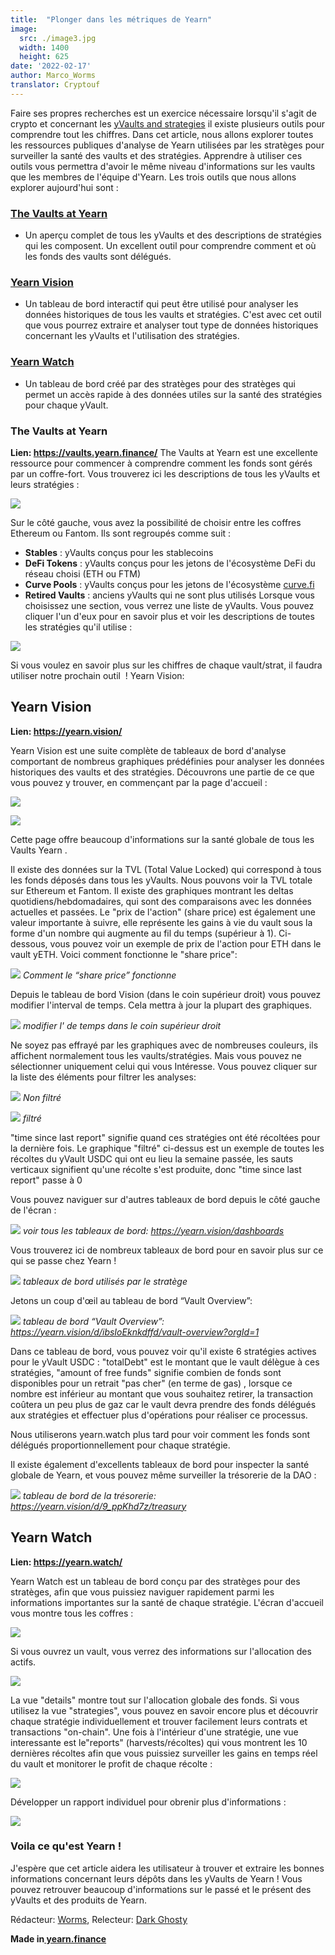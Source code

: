 ```yaml
---
title:  "Plonger dans les métriques de Yearn"
image:
  src: ./image3.jpg
  width: 1400
  height: 625
date: '2022-02-17'
author: Marco_Worms
translator: Cryptouf
---
```



Faire ses propres recherches est un exercice nécessaire lorsqu'il s'agit de crypto et concernant les [yVaults and strategies](https://medium.com/iearn/yearn-finance-explained-what-are-vaults-and-strategies-96970560432) il existe plusieurs outils pour comprendre tout les chiffres. Dans cet article, nous allons explorer toutes les ressources publiques d'analyse de Yearn utilisées par les stratèges pour surveiller la santé des vaults et des stratégies. Apprendre à utiliser ces outils vous permettra d'avoir le même niveau d'informations sur les vaults que les membres de l'équipe d'Yearn. Les trois outils que nous allons explorer aujourd'hui sont :
### [The Vaults at Yearn](https://vaults.yearn.finance/)
* Un aperçu complet de tous les yVaults et des descriptions de stratégies qui les composent. Un excellent outil pour comprendre comment et où les fonds des vaults sont délégués.
### [Yearn Vision](https://yearn.vision/)
* Un tableau de bord interactif qui peut être utilisé pour analyser les données historiques de tous les vaults et stratégies. C'est avec cet outil que vous pourrez extraire et analyser tout type de données historiques concernant les yVaults et l'utilisation des stratégies.
### [Yearn Watch](https://yearn.watch/)
* Un tableau de bord créé par des stratèges pour des stratèges qui permet un accès rapide à des données utiles sur la santé des stratégies pour chaque yVault.
### The Vaults at Yearn
**Lien: https://vaults.yearn.finance/**
The Vaults at Yearn est une excellente ressource pour commencer à comprendre comment les fonds sont gérés par un coffre-fort. Vous trouverez ici les descriptions de tous les yVaults et leurs stratégies :

![](./image1.jpg?w=1211&h=733)

Sur le côté gauche, vous avez la possibilité de choisir entre les coffres Ethereum ou Fantom. Ils sont regroupés comme suit :
* **Stables** : yVaults conçus pour les stablecoins
* **DeFi Tokens** : yVaults conçus pour les jetons de l'écosystème DeFi du réseau choisi (ETH ou FTM)
* **Curve Pools** : yVaults conçus pour les jetons de l'écosystème [curve.fi](https://curve.fi/)
* **Retired Vaults** : anciens yVaults qui ne sont plus utilisés
Lorsque vous choisissez une section, vous verrez une liste de yVaults. Vous pouvez cliquer l'un d'eux pour en savoir plus et voir les descriptions de toutes les stratégies qu'il utilise : 


![](./image2.jpg?w=897&h=856)

Si vous voulez en savoir plus sur les chiffres de chaque vault/strat, il faudra utiliser notre prochain outil  ! Yearn Vision:

## **Yearn Vision**
**Lien: https://yearn.vision/**

Yearn Vision est une suite complète de tableaux de bord d'analyse comportant de nombreus graphiques prédéfinies pour analyser les données historiques des vaults et des stratégies. Découvrons une partie de ce que vous pouvez y trouver, en commençant par la page d'accueil : 

![](./image3.jpg?w=1400&h=625)

![](./image4.jpg?w=1400&h=445)

Cette page offre beaucoup d'informations sur la santé globale de tous les Vaults Yearn .

Il existe des données sur la TVL (Total Value Locked) qui correspond à tous les fonds déposés dans tous les yVaults. Nous pouvons voir la TVL totale sur Ethereum et Fantom. Il existe des graphiques montrant les deltas quotidiens/hebdomadaires, qui sont des comparaisons avec les données actuelles et passées. Le "prix de l'action" (share price) est également une valeur importante à suivre, elle représente les gains à vie du vault sous la forme d'un nombre qui augmente au fil du temps (supérieur à 1). Ci-dessous, vous pouvez voir un exemple de prix de l'action pour ETH dans le vault yETH. Voici comment fonctionne le "share price":

![](./image5.jpg?w=1400&h=849)
*Comment le “share price” fonctionne*


Depuis le tableau de bord Vision (dans le coin supérieur droit) vous pouvez modifier l'interval de temps. Cela mettra à jour la plupart des graphiques.

![](./image6.jpg?w=226&h=469)
*modifier l' de temps dans le coin supérieur droit*



Ne soyez pas effrayé par les graphiques avec de nombreuses couleurs, ils affichent normalement tous les vaults/stratégies. Mais vous pouvez ne sélectionner uniquement celui qui vous Intéresse. Vous pouvez cliquer sur la liste des éléments pour filtrer les analyses:

![](./image7.jpg?w=884&h=231)
*Non filtré*


![](./image8.jpg?w=895&h=258)
*filtré*


"time since last report" signifie quand ces stratégies ont été récoltées pour la dernière fois. Le graphique "filtré" ci-dessus est un exemple de toutes les récoltes du yVault USDC qui ont eu lieu la semaine passée, les sauts verticaux signifient qu'une récolte s'est produite, donc "time since last report" passe à 0

Vous pouvez naviguer sur d'autres tableaux de bord depuis le côté gauche de l'écran : 

![](./image9.jpg?w=225&h=221)
*voir tous les tableaux de bord: https://yearn.vision/dashboards*



Vous trouverez ici de nombreux tableaux de bord pour en savoir plus sur ce qui se passe chez Yearn !

![](./image10.jpg?w=1395&h=565)
*tableaux de bord utilisés par le stratège*

Jetons un coup d'œil au tableau de bord “Vault Overview”:

![](./image11.jpg?w=1400&h=640)
*tableau de bord “Vault Overview”: https://yearn.vision/d/ibsIoEknkdffd/vault-overview?orgId=1*


Dans ce tableau de bord, vous pouvez voir qu'il existe 6 stratégies actives pour le yVault USDC : "totalDebt" est le montant que le vault délègue à ces stratégies, "amount of free funds" signifie combien de fonds sont disponibles pour un retrait "pas cher" (en terme de gas) , lorsque ce nombre est inférieur au montant que vous souhaitez retirer, la transaction coûtera un peu plus de gaz car le vault devra prendre des fonds délégués aux stratégies et effectuer plus d'opérations pour réaliser ce processus.

Nous utiliserons yearn.watch plus tard pour voir comment les fonds sont délégués proportionnellement pour chaque stratégie.

Il existe également d'excellents tableaux de bord pour inspecter la santé globale de Yearn, et vous pouvez même surveiller la trésorerie de la DAO :

![](./image12.jpg?w=1363&h=201)
*tableau de bord de la trésorerie: https://yearn.vision/d/9_ppKhd7z/treasury*



## **Yearn Watch**
**Lien: https://yearn.watch/**

Yearn Watch est un tableau de bord conçu par des stratèges pour des stratèges, afin que vous puissiez naviguer rapidement parmi les informations importantes sur la santé de chaque stratégie. L'écran d'accueil vous montre tous les coffres :

![](./image13.jpg?w=1255&h=799)


Si vous ouvrez un vault, vous verrez des informations sur l'allocation des actifs. 

![](./image14.jpg?w=855&h=855)

La vue "details" montre tout sur l'allocation globale des fonds. Si vous utilisez  la vue "strategies", vous pouvez en savoir encore plus et découvrir chaque stratégie individuellement et trouver facilement leurs contrats et transactions "on-chain".
Une fois à l'intérieur d'une stratégie, une vue interessante est le"reports" (harvests/récoltes) qui vous montrent les 10 dernières récoltes afin que vous puissiez surveiller les gains en temps réel du vault et monitorer le profit de chaque récolte :

![](./image15.jpg?w=1253&h=759)


Développer un rapport individuel pour obrenir plus d'informations :

![](./image16.jpg?w=1157&h=415)

### **Voila ce qu'est Yearn !**
J'espère que cet article aidera les utilisateur à trouver et extraire les bonnes informations concernant leurs dépôts dans les yVaults de Yearn ! Vous pouvez retrouver beaucoup d'informations sur le passé et le présent des yVaults et des produits de Yearn.

Rédacteur: [Worms](https://twitter.com/MarcoWorms), Relecteur: [Dark Ghosty](https://github.com/DarkGhost7)


**Made in[ yearn.finance](https://yearn.finance/)**
